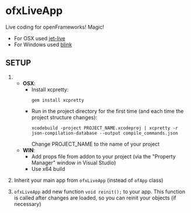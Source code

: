 # ofxLiveApp

Live coding for openFrameworks! Magic!

* For OSX used [jet-live](https://github.com/ddovod/jet-live)
* For Windows used [blink](https://github.com/crosire/blink)

## SETUP

1.	* **OSX**:
		- Install xcpretty: 
          ```
          gem install xcpretty  
          ```
		- Run in the project directory for the first time (and each time the project structure changes):
          ```
          xcodebuild -project PROJECT_NAME.xcodeproj | xcpretty -r json-compilation-database --output compile_commands.json
          ```
          Change PROJECT_NAME to the name of your project
	* **WIN**:
		- Add props file from addon to your project (via the "Property Manager" window in Visual Studio)
		- Use x64 build

2. Inherit your main app from `ofxLiveApp` (instead of `ofApp` class)
3. `ofxLiveApp` add new function `void reinit();` to your app. 
This function is called after changes are loaded, so you can reinit your objects (if necessary)
